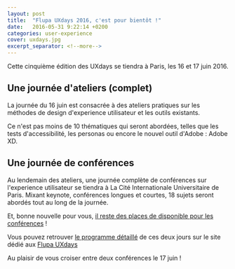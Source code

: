 ```yaml
---
layout: post
title:  "Flupa UXdays 2016, c'est pour bientôt !"
date:   2016-05-31 9:22:14 +0200
categories: user-experience
cover: uxdays.jpg
excerpt_separator: <!--more-->
---
```


Cette cinquième édition des UXdays se tiendra à Paris, les 16 et 17 juin 2016.
<!--more-->

## Une journée d'ateliers (complet)

La journée du 16 juin est consacrée à des ateliers pratiques sur les méthodes de design d'experience utilisateur et les outils existants.

Ce n'est pas moins de 10 thématiques qui seront abordées, telles que les tests d'accessibilité, les personas ou encore le nouvel outil d'Adobe : Adobe XD.

## Une journée de conférences

Au lendemain des ateliers, une journée complète de conférences sur l'experience utilisateur se tiendra à La Cité Internationale Universitaire de Paris. 
Mixant keynote, conférences longues et courtes, 18 sujets seront abordés tout au long de la journée.

Et, bonne nouvelle pour vous, [il reste des places de disponible pour les conférences][uxdays-tickets] ! 

Vous pouvez retrouver [le programme détaillé][uxdays-program] de ces deux jours sur le site dédié aux [Flupa UXdays][uxdays-url]



Au plaisir de vous croiser entre deux conférences le 17 juin !

[uxdays-tickets]: http://uxday.flupa.eu/#tile_registration_anchor
[uxdays-program]: http://uxday.flupa.eu/programme/
[uxdays-url]: http://uxday.flupa.eu